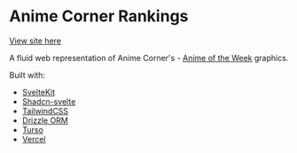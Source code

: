 # Anime Corner Rankings

[View site here](https://anime-corner-rankings.vercel.app/)

A fluid web representation of Anime Corner's - [Anime of the Week](https://animecorner.me/category/anime-corner/rankings/anime-of-the-week/) graphics.

Built with:

- [SvelteKit](https://kit.svelte.dev/)
- [Shadcn-svelte](https://www.shadcn-svelte.com/)
- [TailwindCSS](https://tailwindcss.com/)
- [Drizzle ORM](https://orm.drizzle.team/)
- [Turso](https://turso.tech/)
- [Vercel](https://vercel.com/)
